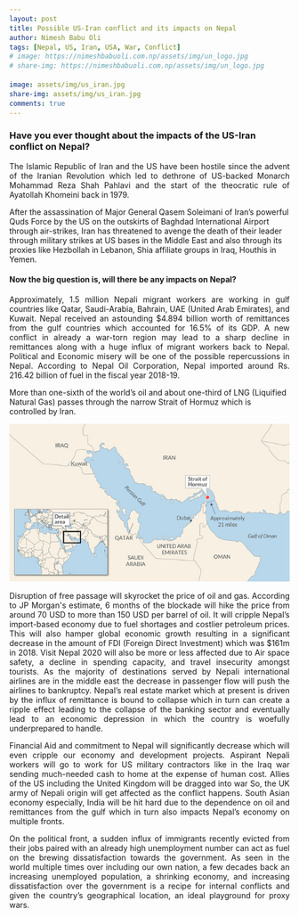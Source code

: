 ```yaml
---
layout: post
title: Possible US-Iran conflict and its impacts on Nepal
author: Nimesh Babu Oli
tags: [Nepal, US, Iran, USA, War, Conflict]
# image: https://nimeshbabuoli.com.np/assets/img/un_logo.jpg
# share-img: https://nimeshbabuoli.com.np/assets/img/un_logo.jpg

image: assets/img/us_iran.jpg
share-img: assets/img/us_iran.jpg
comments: true
---
```


<h3>Have you ever thought about the impacts of the US-Iran conflict on Nepal?</h3>

<p style='text-align: justify;'>The Islamic Republic of Iran and the US have been hostile since the advent of the Iranian Revolution which led to dethrone of US-backed Monarch Mohammad Reza Shah Pahlavi and the start of the theocratic rule of Ayatollah Khomeini back in 1979.

After the assassination of Major General Qasem Soleimani of Iran’s powerful Quds Force by the US on the outskirts of Baghdad International Airport through air-strikes, Iran has threatened to avenge the death of their leader through military strikes at US bases in the Middle East and also through its proxies like Hezbollah in Lebanon, Shia affiliate groups in Iraq, Houthis in Yemen.</p>


<h4>Now the big question is, will there be any impacts on Nepal?</h4>

<p style='text-align: justify;'>Approximately, 1.5 million Nepali migrant workers are working in gulf countries like Qatar, Saudi-Arabia, Bahrain, UAE (United Arab Emirates), and Kuwait. Nepal received an astounding $4.894 billion worth of remittances from the gulf countries which accounted for 16.5% of its GDP. A new conflict in already a war-torn region may lead to a sharp decline in remittances along with a huge influx of migrant workers back to Nepal. Political and Economic misery will be one of the possible repercussions in Nepal. According to Nepal Oil Corporation, Nepal imported around Rs. 216.42 billion of fuel in the fiscal year 2018-19.

More than one-sixth of the world’s oil and about one-third of LNG (Liquified Natural Gas) passes through the narrow Strait of Hormuz which is controlled by Iran.</p>

<center><img src="/assets/img/straight_of_hormuz.jpg" ></center>

<p style='text-align: justify;'>Disruption of free passage will skyrocket the price of oil and gas. According to JP Morgan's estimate, 6 months of the blockade will hike the price from around 70 USD to more than 150 USD per barrel of oil. It will cripple Nepal’s import-based economy due to fuel shortages and costlier petroleum prices. This will also hamper global economic growth resulting in a significant decrease in the amount of FDI (Foreign Direct Investment) which was $161m in 2018. Visit Nepal 2020 will also be more or less affected due to Air space safety, a decline in spending capacity, and travel insecurity amongst tourists. As the majority of destinations served by Nepali international airlines are in the middle east the decrease in passenger flow will push the airlines to bankruptcy. Nepal’s real estate market which at present is driven by the influx of remittance is bound to collapse which in turn can create a ripple effect leading to the collapse of the banking sector and eventually lead to an economic depression in which the country is woefully underprepared to handle.</p>

<p style='text-align: justify;'>Financial Aid and commitment to Nepal will significantly decrease which will even cripple our economy and development projects. Aspirant Nepali workers will go to work for US military contractors like in the Iraq war sending much-needed cash to home at the expense of human cost. Allies of the US including the United Kingdom will be dragged into war So, the UK army of Nepali origin will get affected as the conflict happens. South Asian economy especially, India will be hit hard due to the dependence on oil and remittances from the gulf which in turn also impacts Nepal’s economy on multiple fronts.</p>

<p style='text-align: justify;'>On the political front, a sudden influx of immigrants recently evicted from their jobs paired with an already high unemployment number can act as fuel on the brewing dissatisfaction towards the government. As seen in the world multiple times over including our own nation, a few decades back an increasing unemployed population, a shrinking economy, and increasing dissatisfaction over the government is a recipe for internal conflicts and given the country’s geographical location, an ideal playground for proxy wars.</p>
